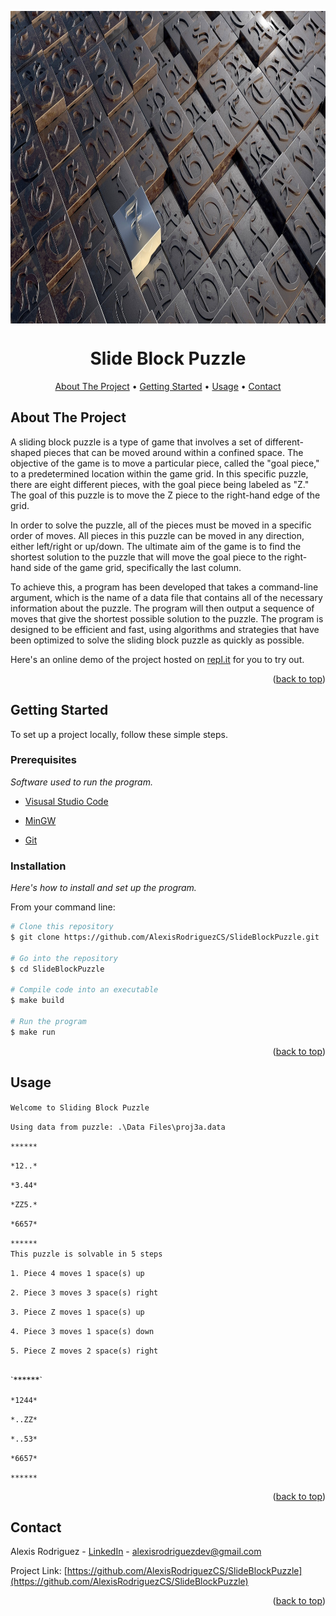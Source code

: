 <a name="readme-top"></a>

<p align="center">
  <img src="https://raw.githubusercontent.com/AlexisRodriguezCS/SlideBlockPuzzle/main/Images/Puzzle.jpg" alt="Grid" style="display:block;margin:auto;" height="500">
</p>
<h1 align="center">Slide Block Puzzle</h1>

<!-- TABLE OF CONTENTS -->
<p align="center">
  <a href="#about">About The Project</a> •
  <a href="#getting-started">Getting Started</a> •
  <a href="#usage">Usage</a> •
  <a href="#Contact">Contact</a>
</p>

<!-- ABOUT THE PROJECT -->
<a name="about"></a>
## About The Project

A sliding block puzzle is a type of game that involves a set of different-shaped pieces that can be moved around within a confined space. The objective of the game is to move a particular piece, called the "goal piece," to a predetermined location within the game grid. In this specific puzzle, there are eight different pieces, with the goal piece being labeled as "Z." The goal of this puzzle is to move the Z piece to the right-hand edge of the grid.

In order to solve the puzzle, all of the pieces must be moved in a specific order of moves. All pieces in this puzzle can be moved in any direction, either left/right or up/down. The ultimate aim of the game is to find the shortest solution to the puzzle that will move the goal piece to the right-hand side of the game grid, specifically the last column.

To achieve this, a program has been developed that takes a command-line argument, which is the name of a data file that contains all of the necessary information about the puzzle. The program will then output a sequence of moves that give the shortest possible solution to the puzzle. The program is designed to be efficient and fast, using algorithms and strategies that have been optimized to solve the sliding block puzzle as quickly as possible.

Here's an online demo of the project hosted on [repl.it](https://replit.com/@Alexisrz/SlideBlockPuzzle) for you to try out.

<p align="right">(<a href="#readme-top">back to top</a>)</p>

<!-- GETTING STARTED -->
<a name="getting-started"></a>
## Getting Started

To set up a project locally, follow these simple steps.

### Prerequisites

_Software used to run the program._
* [Visusal Studio Code](https://code.visualstudio.com/)

* [MinGW](https://sourceforge.net/projects/mingw/)

* [Git](https://git-scm.com/)

### Installation
_Here's how to install and set up the program._

From your command line:

```bash
# Clone this repository
$ git clone https://github.com/AlexisRodriguezCS/SlideBlockPuzzle.git

# Go into the repository
$ cd SlideBlockPuzzle

# Compile code into an executable
$ make build

# Run the program
$ make run
```

<p align="right">(<a href="#readme-top">back to top</a>)</p>

<!-- USAGE -->
<a name="usage"></a>
## Usage

`Welcome to Sliding Block Puzzle`

`Using data from puzzle: .\Data Files\proj3a.data`

`******`

`*12..*`

`*3.44*`

`*ZZ5.*`

`*6657*`

`******`
<br>
`This puzzle is solvable in 5 steps`

`1. Piece 4 moves 1 space(s) up`

`2. Piece 3 moves 3 space(s) right`

`3. Piece Z moves 1 space(s) up`

`4. Piece 3 moves 1 space(s) down`

`5. Piece Z moves 2 space(s) right`

<br>
`******`

`*1244*`

`*..ZZ*`

`*..53*`

`*6657*`

`******`

<p align="right">(<a href="#readme-top">back to top</a>)</p>

<!-- CONTACT -->
<a name="contact"></a>
## Contact

Alexis Rodriguez - [LinkedIn](https://www.linkedin.com/in/alexisrodriguezcs/) - alexisrodriguezdev@gmail.com

Project Link: [https://github.com/AlexisRodriguezCS/SlideBlockPuzzle](https://github.com/AlexisRodriguezCS/SlideBlockPuzzle)

<p align="right">(<a href="#readme-top">back to top</a>)</p>
